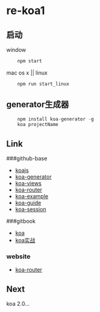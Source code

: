 # re-koa1

## 启动

window

```javascript
    npm start
```

mac os x || linux

```javascript
	npm run start_linux
```


## generator生成器
```javascript
	npm install koa-generator -g
	koa projectName
```


## Link
###github-base
- [koajs](https://github.com/koajs)
- [koa-generator](https://github.com/17koa/koa-generator)
- [koa-views](https://github.com/queckezz/koa-views)
- [koa-router](https://github.com/alexmingoia/koa-router#exp_module_koa-router--Router)
- [koa-example](https://github.com/koajs/examples)
- [koa-guide](https://github.com/guo-yu/koa-guide)
- [koa-session](https://github.com/koajs/session)

###gitbook
- [koa](http://17koa.com/koa-generator-examples/)
- [koa实战](http://book.apebook.org/minghe/koa-action/index.html)

### website
- [koa-router](http://www.tuicool.com/articles/7Zre63f)


## Next
koa 2.0...
